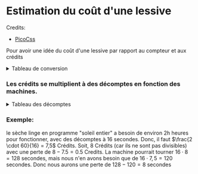 # Estimation du coût d'une lessive

Credits: 
- [PicoCss](./pico/LICENSE.md)

Pour avoir une idée du coût d'une lessive par rapport au compteur et aux crédits

<details>
    <summary>Tableau de conversion</summary>
    
| Crédits | Francs Suisses |
| ------- | -------------- |
|    1    |    0.5 CHF     |
|    90   |     45 CHF     |

</details>

### Les crédits se multiplient à des décomptes en fonction des machines. 

<details>
    <summary>Tableau des décomptes</summary>
    
|  Machines   |  Décomptes  |
| ----------- | ----------- |
| Lave-linge  |    30 sec   |
| Sèche-linge |    16 sec   |

</details>



### Exemple: 

le sèche linge en programme "soleil entier" a besoin de environ 2h heures pour fonctionner, avec des décomptes à 16 secondes. Donc, il faut $\frac{2 \cdot 60}{16} = 7,5$ Crédits. Soit, 8 Crédits (car ils ne sont pas divisibles) avec une perte de $8 - 7.5 = 0.5$ Credits.
La machine pourrait tourner $16 \cdot 8 = 128$ secondes, mais nous n'en avons besoin que de $16 \cdot 7,5 = 120$ secondes.
Donc nous aurons une perte de $128 - 120 = 8$ secondes

